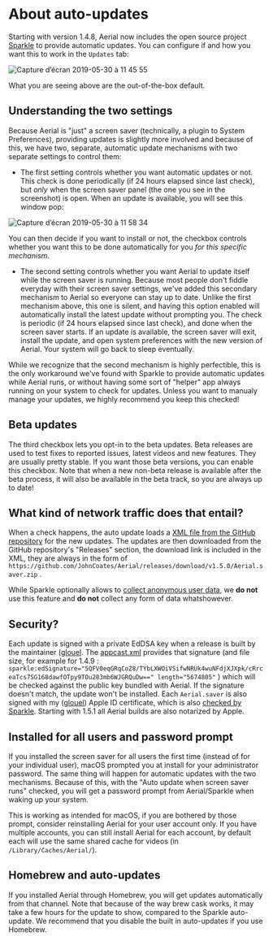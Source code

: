 #  About auto-updates

Starting with version 1.4.8, Aerial now includes the open source project [Sparkle](https://sparkle-project.org) to provide automatic updates. You can configure if and how you want this to work in the `Updates` tab:

![Capture d’écran 2019-05-30 à 11 45 55](https://user-images.githubusercontent.com/37544189/58624482-a5eb9900-82d0-11e9-8a93-0aeb71988802.jpg)

What you are seeing above are the out-of-the-box default. 

## Understanding the two settings

Because Aerial is "just" a screen saver (technically, a plugin to System Preferences), providing updates is slightly more involved and because of this, we have two, separate, automatic update mechanisms with two separate settings to control them:

- The first setting controls whether you want automatic updates or not. This check is done periodically (if 24 hours elapsed since last check), but *only* when the screen saver panel (the one you see in the screenshot) is open. When an update is available, you will see this window pop:

![Capture d’écran 2019-05-30 à 11 58 34](https://user-images.githubusercontent.com/37544189/58625280-6a51ce80-82d2-11e9-8dd0-a5ed92fa74f4.jpg)

You can then decide if you want to install or not, the checkbox controls whether you want this to be done automatically for you *for this specific mechanism*. 

- The second setting controls whether you want Aerial to update itself while the screen saver is running. Because most people don't fiddle everyday with their screen saver settings, we've added this secondary mechanism to Aerial so everyone can stay up to date. Unlike the first mechanism above, this one is silent, and having this option enabled will automatically install the latest update without prompting you. The check is periodic (if 24 hours elapsed since last check), and done when the screen saver starts. If an update is available, the screen saver will exit, install the update, and open system preferences with the new version of Aerial. Your system will go back to sleep eventually.  

While we recognize that the second mechanism is highly perfectible, this is the only workaround we've found with Sparkle to provide automatic updates while Aerial runs, or without having some sort of "helper" app always running on your system to check for updates. Unless you want to manualy manage your updates, we highly recommend you keep this checked!

## Beta updates

The third checkbox lets you opt-in to the beta updates. Beta releases are used to test fixes to reported issues, latest videos and new features. They are usually pretty stable. If you want those beta versions, you can enable this checkbox. Note that when a new non-beta release is available after the beta process, it will also be available in the beta track, so you are always up to date!

## What kind of network traffic does that entail? 

When a check happens, the auto update loads a [XML file from the GitHub repository](https://github.com/JohnCoates/Aerial/blob/master/appcast.xml) for the new updates. The updates are then downloaded from the GitHub repository's "Releases" section, the download link is included in the XML, they are always in the form of `https://github.com/JohnCoates/Aerial/releases/download/v1.5.0/Aerial.saver.zip` . 

While Sparkle optionally allows to [collect anonymous user data](https://sparkle-project.org/documentation/system-profiling/), we **do not** use this feature and **do not** collect any form of data whatshowever.

## Security?

Each update is signed with a private EdDSA key when a release is built by the maintainer ([glouel](https://github.com/glouel). The [appcast.xml](https://github.com/JohnCoates/Aerial/blob/master/appcast.xml) provides that signature (and file size, for example for 1.4.9 :  `sparkle:edSignature="5QFV0eqGRqCoZ8/TYbLXWOiVSifwNRUk4wuNFdjXJXpk/cRrceaTcs7SG168dawfOTpy9TOu283mb6WJGRQuDw==" length="5674805"` ) which will be checked against the public key bundled with Aerial. If the signature doesn't match, the update won't be installed. Each `Aerial.saver` is also signed with my ([glouel](https://github.com/glouel)) Apple ID certificate, which is also [checked by Sparkle](https://github.com/sparkle-project/Sparkle/issues/1283). Starting with 1.5.1 all Aerial builds are also notarized by Apple.

## Installed for all users and password prompt

If you installed the screen saver for all users the first time (instead of for your individual user), macOS prompted you at install for your administrator password. The same thing will happen for automatic updates with the two mechanisms. Because of this, with the "Auto update when screen saver runs" checked, you will get a password prompt from Aerial/Sparkle when waking up your system.

This is working as intended for macOS, if you are bothered by those prompt, consider reinstalling Aerial for your user account only. If you have multiple accounts, you can still install Aerial for each account, by default each will use the same shared cache for videos (in `/Library/Caches/Aerial/`).

## Homebrew and auto-updates

If you installed Aerial through Homebrew, you will get updates automatically from that channel. Note that because of the way brew cask works, it may take a few hours for the update to show, compared to the Sparkle auto-update. We recommend that you disable the built in auto-updates if you use Homebrew. 
